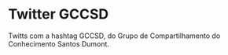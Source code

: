 Twitter GCCSD
=============
Twitts com a hashtag GCCSD, do Grupo de Compartilhamento do Conhecimento Santos Dumont.
